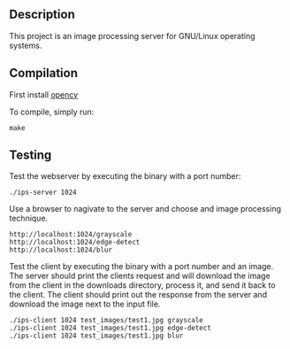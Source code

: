 ## Description
This project is an image processing server for GNU/Linux operating systems.

## Compilation
First install [opencv](https://opencv.org/)

To compile, simply run:
```
make
```

## Testing
Test the webserver by executing the binary with a port number:
```
./ips-server 1024
```
Use a browser to nagivate to the server and choose and image processing technique.
```
http://localhost:1024/grayscale
http://localhost:1024/edge-detect
http://localhost:1024/blur
```

Test the client by executing the binary with a port number and an image. The server should print the clients request and will download the image from the client in the downloads directory, process it, and send it back to the client. The client should print out the response from the server and download the image next to the input file. 
```
./ips-client 1024 test_images/test1.jpg grayscale
./ips-client 1024 test_images/test1.jpg edge-detect
./ips-client 1024 test_images/test1.jpg blur
```
